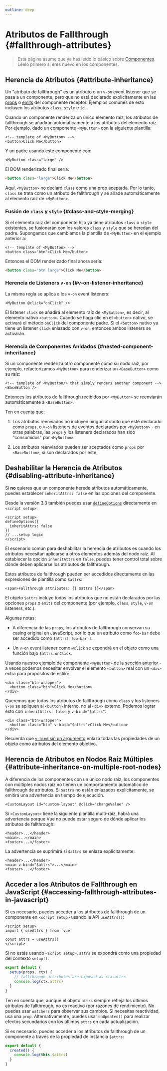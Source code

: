 ```yaml
---
outline: deep
---
```


# Atributos de Fallthrough {#fallthrough-attributes}

> Esta página asume que ya has leído lo básico sobre [Componentes](/guide/essentials/component-basics). Léelo primero si eres nuevo en los componentes.

## Herencia de Atributos {#attribute-inheritance}

Un "atributo de fallthrough" es un atributo o un `v-on` event listener que se pasa a un componente, pero que no está declarado explícitamente en las [props](./props) o [emits](./events#declaring-emitted-events) del componente receptor. Ejemplos comunes de esto incluyen los atributos `class`, `style` e `id`.

Cuando un componente renderiza un único elemento raíz, los atributos de fallthrough se añadirán automáticamente a los atributos del elemento raíz. Por ejemplo, dado un componente `<MyButton>` con la siguiente plantilla:

```vue-html
<!-- template of <MyButton> -->
<button>Click Me</button>
```

Y un padre usando este componente con:

```vue-html
<MyButton class="large" />
```

El DOM renderizado final sería:

```html
<button class="large">Click Me</button>
```

Aquí, `<MyButton>` no declaró `class` como una prop aceptada. Por lo tanto, `class` se trata como un atributo de fallthrough y se añade automáticamente al elemento raíz de `<MyButton>`.

### Fusión de `class` y `style` {#class-and-style-merging}

Si el elemento raíz del componente hijo ya tiene atributos `class` o `style` existentes, se fusionarán con los valores `class` y `style` que se heredan del padre. Supongamos que cambiamos la plantilla de `<MyButton>` en el ejemplo anterior a:

```vue-html
<!-- template of <MyButton> -->
<button class="btn">Click Me</button>
```

Entonces el DOM renderizado final ahora sería:

```html
<button class="btn large">Click Me</button>
```

### Herencia de Listeners `v-on` {#v-on-listener-inheritance}

La misma regla se aplica a los `v-on` event listeners:

```vue-html
<MyButton @click="onClick" />
```

El listener `click` se añadirá al elemento raíz de `<MyButton>`, es decir, al elemento nativo `<button>`. Cuando se haga clic en el `<button>` nativo, se activará el método `onClick` del componente padre. Si el `<button>` nativo ya tiene un listener `click` enlazado con `v-on`, entonces ambos listeners se activarán.

### Herencia de Componentes Anidados {#nested-component-inheritance}

Si un componente renderiza otro componente como su nodo raíz, por ejemplo, refactorizamos `<MyButton>` para renderizar un `<BaseButton>` como su raíz:

```vue-html
<!-- template of <MyButton/> that simply renders another component -->
<BaseButton />
```

Entonces los atributos de fallthrough recibidos por `<MyButton>` se reenviarán automáticamente a `<BaseButton>`.

Ten en cuenta que:

1.  Los atributos reenviados no incluyen ningún atributo que esté declarado como `props`, o `v-on` listeners de eventos declarados por `<MyButton>` - en otras palabras, las `props` y los listeners declarados han sido "consumidos" por `<MyButton>`.

2.  Los atributos reenviados pueden ser aceptados como `props` por `<BaseButton>`, si son declarados por este.

## Deshabilitar la Herencia de Atributos {#disabling-attribute-inheritance}

Si **no** quieres que un componente herede atributos automáticamente, puedes establecer `inheritAttrs: false` en las opciones del componente.

<div class="composition-api">

Desde la versión 3.3 también puedes usar [`defineOptions`](/api/sfc-script-setup#defineoptions) directamente en `<script setup>`:

```vue
<script setup>
defineOptions({
  inheritAttrs: false
})
// ...setup logic
</script>
```

</div>

El escenario común para deshabilitar la herencia de atributos es cuando los atributos necesitan aplicarse a otros elementos además del nodo raíz. Al establecer la opción `inheritAttrs` en `false`, puedes tener control total sobre dónde deben aplicarse los atributos de fallthrough.

Estos atributos de fallthrough pueden ser accedidos directamente en las expresiones de plantilla como `$attrs`:

```vue-html
<span>Fallthrough attributes: {{ $attrs }}</span>
```

El objeto `$attrs` incluye todos los atributos que no están declarados por las opciones `props` o `emits` del componente (por ejemplo, `class`, `style`, `v-on` listeners, etc.).

Algunas notas:

-   A diferencia de las `props`, los atributos de fallthrough conservan su casing original en JavaScript, por lo que un atributo como `foo-bar` debe ser accedido como `$attrs['foo-bar']`.

-   Un `v-on` event listener como `@click` se expondrá en el objeto como una función bajo `$attrs.onClick`.

Usando nuestro ejemplo de componente `<MyButton>` de la [sección anterior](#attribute-inheritance) - a veces podemos necesitar envolver el elemento `<button>` real con un `<div>` extra para propósitos de estilo:

```vue-html
<div class="btn-wrapper">
  <button class="btn">Click Me</button>
</div>
```

Queremos que todos los atributos de fallthrough como `class` y los listeners `v-on` se apliquen al `<button>` interno, no al `<div>` externo. Podemos lograr esto con `inheritAttrs: false` y `v-bind="$attrs"`:

```vue-html{2}
<div class="btn-wrapper">
  <button class="btn" v-bind="$attrs">Click Me</button>
</div>
```

Recuerda que [`v-bind` sin un argumento](/guide/essentials/template-syntax#dynamically-binding-multiple-attributes) enlaza todas las propiedades de un objeto como atributos del elemento objetivo.

## Herencia de Atributos en Nodos Raíz Múltiples {#attribute-inheritance-on-multiple-root-nodes}

A diferencia de los componentes con un único nodo raíz, los componentes con múltiples nodos raíz no tienen un comportamiento automático de fallthrough de atributos. Si `$attrs` no están enlazados explícitamente, se emitirá una advertencia en tiempo de ejecución.

```vue-html
<CustomLayout id="custom-layout" @click="changeValue" />
```

Si `<CustomLayout>` tiene la siguiente plantilla multi-raíz, habrá una advertencia porque Vue no puede estar seguro de dónde aplicar los atributos de fallthrough:

```vue-html
<header>...</header>
<main>...</main>
<footer>...</footer>
```

La advertencia se suprimirá si `$attrs` se enlaza explícitamente:

```vue-html{2}
<header>...</header>
<main v-bind="$attrs">...</main>
<footer>...</footer>
```

## Acceder a los Atributos de Fallthrough en JavaScript {#accessing-fallthrough-attributes-in-javascript}

<div class="composition-api">

Si es necesario, puedes acceder a los atributos de fallthrough de un componente en `<script setup>` usando la API `useAttrs()`:

```vue
<script setup>
import { useAttrs } from 'vue'

const attrs = useAttrs()
</script>
```

Si no estás usando `<script setup>`, `attrs` se expondrá como una propiedad del contexto `setup()`:

```js
export default {
  setup(props, ctx) {
    // fallthrough attributes are exposed as ctx.attrs
    console.log(ctx.attrs)
  }
}
```

Ten en cuenta que, aunque el objeto `attrs` siempre refleja los últimos atributos de fallthrough, no es reactivo (por razones de rendimiento). No puedes usar `watchers` para observar sus cambios. Si necesitas reactividad, usa una `prop`. Alternativamente, puedes usar `onUpdated()` para realizar efectos secundarios con los últimos `attrs` en cada actualización.

</div>

<div class="options-api">

Si es necesario, puedes acceder a los atributos de fallthrough de un componente a través de la propiedad de instancia `$attrs`:

```js
export default {
  created() {
    console.log(this.$attrs)
  }
}
```

</div>